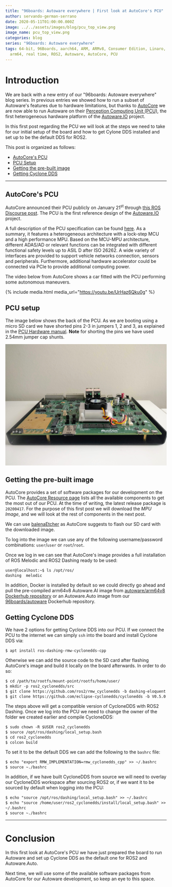 ```yaml
---
title: "96boards: Autoware everywhere | First look at AutoCore's PCU"
author: servando-german-serrano
date: 2020-05-11T01:00:00.000Z
image: ../../assets/images/blog/pcu_top_view.png
image_name: pcu_top_view.png
categories: blog
series: "96boards: Autoware everywhere"
tags: 64-bit, 96Boards, aarch64, ARM, ARMv8, Consumer Edition, Linaro, Linux,
  arm64, real time, ROS2, Autoware, AutoCore, PCU
---
```


# Introduction

We are back with a new entry of our "96boards: Autoware everywhere" blog series. In previous entries we showed how to run a subset of Autoware's features due to hardware limitations, but thanks to [AutoCore](https://www.autocore.ai/) we are now able to run Autoware on their [Perception Computing Unit (PCU)](https://github.com/autocore-ai/autocore_pcu_doc), the first heterogeneous hardware platform of the [Autoware.IO](https://www.autoware.io/) project.

In this first post regarding the PCU we will look at the steps we need to take for our initial setup of the board and how to get Cylone DDS installed and set up to be the default DDS for ROS2.

This post is organized as follows:

- [AutoCore's PCU](#autocores-pcu)
- [PCU Setup](#pcu-setup)
- [Getting the pre-built image](#getting-the-pre-built-image)
- [Getting Cyclone DDS](#getting-cyclone-dds)

---

## AutoCore's PCU

AutoCore announced their PCU publicly on January 21<sup>st</sup> through [this ROS Discourse post](https://discourse.ros.org/t/open-source-and-free-software-for-autocores-pcu/12418). The PCU is the first reference design of the [Autoware.IO](https://www.autoware.io/) project.

A full description of the PCU specification can be found [here](https://github.com/autocore-ai/autocore_pcu_doc/blob/master/docs/Pcu_specification.md). As a summary, it features a heterogeneous architecture with a lock-step MCU and a high performance MPU. Based on the MCU-MPU architecture, different ADAS/AD or relevant functions can be integrated with different functional safety levels up to ASIL D after ISO 26262. A wide variety of interfaces are provided to support vehicle networks connection, sensors and peripherals. Furthermore, additional hardware accelerator could be connected via PCIe to provide additional computing power.

The video below from AutoCore shows a car fitted with the PCU performing some autonomous maneuvers.

{% include media.html media_url="https://youtu.be/UrHaz6Qku0g" %}

## PCU setup

The image below shows the back of the PCU. As we are booting using a micro SD card we have shorted pins 2-3 in jumpers 1, 2 and 3, as explained in the [PCU Hardware manual](https://github.com/autocore-ai/autocore_pcu_doc/blob/master/docs/Pcu_hardware_manual.md#jmp-1-3).
**Note** for shorting the pins we have used 2.54mm jumper cap shunts.

![](/assets/images/blog/pcu_back.jpg)

## Getting the pre-built image

AutoCore provides a set of software packages for our development on the PCU. The [AutoCore Resource page](https://github.com/autocore-ai/autocore_pcu_doc/blob/master/docs/Resource_download.md#mpu-images) lists all the available components to get the most out of our PCU. At the time of writing, the latest release package is `20200417`. For the purpose of this first post we will download the _MPU Image_, and we will look at the rest of components in the next post.

We can use [balenaEtcher](https://www.balena.io/etcher/) as AutoCore suggests to flash our SD card with the downloaded image.

To log into the image we can use any of the following username/password combinations: `user`/`user` or `root`/`root`.

Once we log in we can see that AutoCore's image provides a full installation of ROS Melodic and ROS2 Dashing ready to be used:

```
user@localhost:~$ ls /opt/ros/
dashing  melodic
```

In addition, Docker is installed by default so we could directly go ahead and pull the pre-compiled arm64v8 Autoware.AI image from [autoware/arm64v8 Dockerhub repository](https://hub.docker.com/r/autoware/arm64v8/tags) or an Autoware.Auto image from our [96boards/autoware](https://hub.docker.com/repository/docker/96boards/autoware) Dockerhub repository.

## Getting Cyclone DDS

We have 2 options for getting Cyclone DDS into our PCU. If we connect the PCU to the internet we can simply `ssh` into the board and install Cyclone DDS via:

```
$ apt install ros-dashing-rmw-cyclonedds-cpp
```

Otherwise we can add the source code to the SD card after flashing AutoCore's image and build it locally on the board afterwards. In order to do so:

```
$ cd /path/to/rootfs/mount-point/rootfs/home/user/
$ mkdir -p ros2_cyclonedds/src
$ git clone https://github.com/ros2/rmw_cyclonedds -b dashing-eloquent
$ git clone https://github.com/eclipse-cyclonedds/cyclonedds -b V0.5.0
```

The steps above will get a compatible version of CycloneDDS with ROS2 Dashing. Once we log into the PCU we need to change the owner of the folder we created earlier and compile CycloneDDS:

```
$ sudo chown -R $USER ros2_cyclonedds
$ source /opt/ros/dashing/local_setup.bash
$ cd ros2_cyclonedds
$ colcon build
```

To set it to be the default DDS we can add the following to the `bashrc` file:

```
$ echo "export RMW_IMPLEMENTATION=rmw_cyclonedds_cpp" >> ~/.bashrc
$ source ~./bashrc
```

In addition, if we have built CycloneDDS from source we will need to overlay our CycloneDDS workspace after sourcing ROS2 or, if we want it to be sourced by default when logging into the PCU:

```
$ echo "source /opt/ros/dashing/local_setup.bash" >> ~/.bashrc
$ echo "source /home/user/ros2_cyclonedds/install/local_setup.bash" >> ~/.bashrc
$ source ~./bashrc
```

---

# Conclusion

In this first look at AutoCore's PCU we have just prepared the board to run Autoware and set up Cyclone DDS as the default one for ROS2 and Autoware.Auto.

Next time, we will use some of the available software packages from AutoCore for our Autoware development, so keep an eye to this space.
